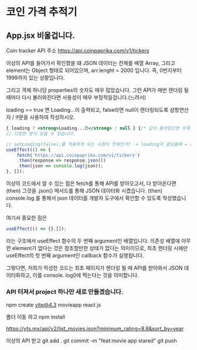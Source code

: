# 코인 가격 추적기

## App.jsx 비울겁니다.

Coin tracker API 주소
https://api.coinpaprika.com/v1/tickers

이상의 API를 들어가서 확인했을 떄 JSON 데이터는 전체를 배열 Array, 그리고
element는 Object 형태로 되어있으며, arr.lenght = 2000 입니다.
즉, 0번지부터 1999까지 있는 상황입니다.

그리고 객체 하나당 properties의 숫자도 매우 많았습니다. 그런 API가 매번
렌더링 될때마다 다시 불러와진다면 사용성이 매우 부정적일겁니다.(느려서)

loading == true 면 Loading...이 출력되고,
false라면 null이 렌더링되도록 삼항연산자 / if문을 사용하여 작성하시오.

```jsx
{ loading ? <strong>Loading...⏰</strong> : null } {/* 값이 들어있으면 무족건 ture */}
// 다양한 방식 있을 수 있습니다.
```

```jsx
// setLoading(false);를 적용하게 되는 시점이 언제인가? -> loading이 끝났을때 = api 2000개를 다 가져왔을때
useEffect(() => {
    fetch('https://api.coinpaprika.com/v1/tickers')
    .then(response => response.json())
    .then(json => console.log(json));
}, []);
```

이상의 코드에서 알 수 있는 점은 fetch를 통해 API를 받아오고서, 다 받아온다면
(then) 그것을 .json() 메서드를 통해 JSON 데이터화 시켰습니다.
(then) console.log 를 통해서 json 데이터를 개발자 도구에서 확인할 수
있도록 작성했습니다.

여기서 중요한 점은
```jsx
useEffect(() => {},[]);
```
라는 구조에서 useEffect 함수의 두 번째 argument인 배열입니다.
의존성 배열에 아무런 element가 없다는 것은 참조할만한 상태가 없다는
의미이므로, 최초 렌더링 시에만 useEffect의 첫 번째 argument인 callback
함수가 실행됩니다.

그렇다면, 저희가 작성한 코드는
최초 페이지가 렌더링 될 때 API를 받아와서 JSON 데이터화하고, 이를 console.
log0에 찍는다는 것을 의미합니다.

### API 터져서 project 하나만 새로 만들겠습니다.

npm create vite@4.3
movieapp
react
js

폴더 이동 하고
npm install

https://yts.mx/api/v2/list_movies.json?minimum_rating=8.8&sort_by=year

이상의 API 받고
git add .
git commit -m "feat:movie app stared"
git push